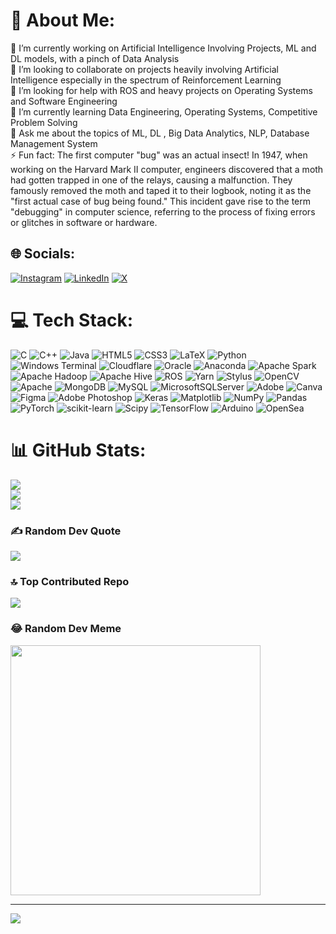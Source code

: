 # 💫 About Me:
🔭 I’m currently working on Artificial Intelligence Involving Projects, ML and DL models, with a pinch of Data Analysis<br>👯 I’m looking to collaborate on projects heavily involving Artificial Intelligence especially in the spectrum of Reinforcement Learning<br>🤝 I’m looking for help with ROS and heavy projects on Operating Systems and Software Engineering<br>🌱 I’m currently learning Data Engineering, Operating Systems, Competitive Problem Solving<br>💬 Ask me about the topics of ML, DL , Big Data Analytics, NLP, Database Management System<br>⚡ Fun fact: The first computer "bug" was an actual insect! In 1947, when working on the Harvard Mark II computer, engineers discovered that a moth had gotten trapped in one of the relays, causing a malfunction. They famously removed the moth and taped it to their logbook, noting it as the "first actual case of bug being found." This incident gave rise to the term "debugging" in computer science, referring to the process of fixing errors or glitches in software or hardware.


## 🌐 Socials:
[![Instagram](https://img.shields.io/badge/Instagram-%23E4405F.svg?logo=Instagram&logoColor=white)](https://instagram.com/captain_adi0000) [![LinkedIn](https://img.shields.io/badge/LinkedIn-%230077B5.svg?logo=linkedin&logoColor=white)](https://linkedin.com/in/adithya-prasanna-413596250) [![X](https://img.shields.io/badge/X-black.svg?logo=X&logoColor=white)](https://x.com/Adithya13284855) 

# 💻 Tech Stack:
![C](https://img.shields.io/badge/c-%2300599C.svg?style=flat-square&logo=c&logoColor=white) ![C++](https://img.shields.io/badge/c++-%2300599C.svg?style=flat-square&logo=c%2B%2B&logoColor=white) ![Java](https://img.shields.io/badge/java-%23ED8B00.svg?style=flat-square&logo=openjdk&logoColor=white) ![HTML5](https://img.shields.io/badge/html5-%23E34F26.svg?style=flat-square&logo=html5&logoColor=white) ![CSS3](https://img.shields.io/badge/css3-%231572B6.svg?style=flat-square&logo=css3&logoColor=white) ![LaTeX](https://img.shields.io/badge/latex-%23008080.svg?style=flat-square&logo=latex&logoColor=white) ![Python](https://img.shields.io/badge/python-3670A0?style=flat-square&logo=python&logoColor=ffdd54) ![Windows Terminal](https://img.shields.io/badge/Windows%20Terminal-%234D4D4D.svg?style=flat-square&logo=windows-terminal&logoColor=white) ![Cloudflare](https://img.shields.io/badge/Cloudflare-F38020?style=flat-square&logo=Cloudflare&logoColor=white) ![Oracle](https://img.shields.io/badge/Oracle-F80000?style=flat-square&logo=oracle&logoColor=white) ![Anaconda](https://img.shields.io/badge/Anaconda-%2344A833.svg?style=flat-square&logo=anaconda&logoColor=white) ![Apache Spark](https://img.shields.io/badge/Apache%20Spark-FDEE21?style=flat-square&logo=apachespark&logoColor=black) ![Apache Hadoop](https://img.shields.io/badge/Apache%20Hadoop-66CCFF?style=flat-square&logo=apachehadoop&logoColor=black) ![Apache Hive](https://img.shields.io/badge/Apache%20Hive-FDEE21?style=flat-square&logo=apachehive&logoColor=black) ![ROS](https://img.shields.io/badge/ros-%230A0FF9.svg?style=flat-square&logo=ros&logoColor=white) ![Yarn](https://img.shields.io/badge/yarn-%232C8EBB.svg?style=flat-square&logo=yarn&logoColor=white) ![Stylus](https://img.shields.io/badge/stylus-%23ff6347.svg?style=flat-square&logo=stylus&logoColor=white) ![OpenCV](https://img.shields.io/badge/opencv-%23white.svg?style=flat-square&logo=opencv&logoColor=white) ![Apache](https://img.shields.io/badge/apache-%23D42029.svg?style=flat-square&logo=apache&logoColor=white) ![MongoDB](https://img.shields.io/badge/MongoDB-%234ea94b.svg?style=flat-square&logo=mongodb&logoColor=white) ![MySQL](https://img.shields.io/badge/mysql-%2300000f.svg?style=flat-square&logo=mysql&logoColor=white) ![MicrosoftSQLServer](https://img.shields.io/badge/Microsoft%20SQL%20Server-CC2927?style=flat-square&logo=microsoft%20sql%20server&logoColor=white) ![Adobe](https://img.shields.io/badge/adobe-%23FF0000.svg?style=flat-square&logo=adobe&logoColor=white) ![Canva](https://img.shields.io/badge/Canva-%2300C4CC.svg?style=flat-square&logo=Canva&logoColor=white) ![Figma](https://img.shields.io/badge/figma-%23F24E1E.svg?style=flat-square&logo=figma&logoColor=white) ![Adobe Photoshop](https://img.shields.io/badge/adobe%20photoshop-%2331A8FF.svg?style=flat-square&logo=adobe%20photoshop&logoColor=white) ![Keras](https://img.shields.io/badge/Keras-%23D00000.svg?style=flat-square&logo=Keras&logoColor=white) ![Matplotlib](https://img.shields.io/badge/Matplotlib-%23ffffff.svg?style=flat-square&logo=Matplotlib&logoColor=black) ![NumPy](https://img.shields.io/badge/numpy-%23013243.svg?style=flat-square&logo=numpy&logoColor=white) ![Pandas](https://img.shields.io/badge/pandas-%23150458.svg?style=flat-square&logo=pandas&logoColor=white) ![PyTorch](https://img.shields.io/badge/PyTorch-%23EE4C2C.svg?style=flat-square&logo=PyTorch&logoColor=white) ![scikit-learn](https://img.shields.io/badge/scikit--learn-%23F7931E.svg?style=flat-square&logo=scikit-learn&logoColor=white) ![Scipy](https://img.shields.io/badge/SciPy-%230C55A5.svg?style=flat-square&logo=scipy&logoColor=%white) ![TensorFlow](https://img.shields.io/badge/TensorFlow-%23FF6F00.svg?style=flat-square&logo=TensorFlow&logoColor=white) ![Arduino](https://img.shields.io/badge/-Arduino-00979D?style=flat-square&logo=Arduino&logoColor=white) ![OpenSea](https://img.shields.io/badge/OpenSea-%232081E2.svg?style=flat-square&logo=opensea&logoColor=white)
# 📊 GitHub Stats:
![](https://github-readme-stats.vercel.app/api?username=captainadi000&theme=dark&hide_border=true&include_all_commits=true&count_private=false)<br/>
![](https://github-readme-streak-stats.herokuapp.com/?user=captainadi000&theme=dark&hide_border=true)<br/>
![](https://github-readme-stats.vercel.app/api/top-langs/?username=captainadi000&theme=dark&hide_border=true&include_all_commits=true&count_private=false&layout=compact)

### ✍️ Random Dev Quote
![](https://quotes-github-readme.vercel.app/api?type=horizontal&theme=dark)

### 🔝 Top Contributed Repo
![](https://github-contributor-stats.vercel.app/api?username=captainadi000&limit=5&theme=dark&combine_all_yearly_contributions=true)

### 😂 Random Dev Meme
<img src='https://randommeme-five.vercel.app/' style="height: 400px;"/>

---
[![](https://visitcount.itsvg.in/api?id=captainadi000&icon=6&color=12)](https://visitcount.itsvg.in)

<!-- Proudly created with GPRM ( https://gprm.itsvg.in ) -->
